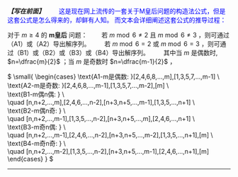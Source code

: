 

***【写在前面】***
　　<font color="blue">这是现在网上流传的一套关于M皇后问题的构造法公式，但是这套公式是怎么得来的，却鲜有人知。
而文本会详细阐述这套公式的推导过程：</font>

对于 $m \geq 4$ 的 **m皇后** 问题：
　　若 $m \bmod 6 \neq 2$ 且 $m \bmod 6 \neq 3$ ，则可通过（A1）或（A2）导出解序列。
　　若 $m \bmod 6 = 2$ 或 $m \bmod 6 = 3$ ，则可通过（B1）或（B2）或（B3）或（B4）导出解序列。
　　其中当 $m$ 是偶数时, $n=\dfrac{m}{2}$ ；当 $m$ 是奇数时 $n=\dfrac{m-1}{2}$ ，

$
\small{
\begin{cases}
\text{A1-m是偶数: }\[2,4,6,8,...,m\],\[1,3,5,7,...,m-1\] \\\
\text{A2-m是奇数: }\[2,4,6,8,...,m-1\],\[1,3,5,7,...,m-2\],\[m\] \\\
\text{B1-m偶n偶: } \\\
 \quad \[n,n+2,...,m\],\[2,4,6,...,n-2\],\[n+3,n+5,...,m-1\],\[1,3,5,...,n+1\] \\\
\text{B2-m偶n奇: } \\\
 \quad \[n,n+2,...,m-1\],\[1,3,5,...,n-2\],\[n+3,n+5,...,m\],\[2,4,6,...,n+1\] \\\
\text{B3-m奇n偶: } \\\
 \quad \[n,n+2,...,m-1\],\[2,4,6,...,n-2\],\[n+3,n+5,...,m-2\],\[1,3,5,...,n+1\],\[m\] \\\
\text{B4-m奇n奇: } \\\
 \quad \[n,n+2,...,m-2\],\[1,3,5,...,n-2\],\[n+3,n+5,...,m-1\],\[2,4,6,...,n+1\],\[m\]
\end{cases}
}
$

------------

